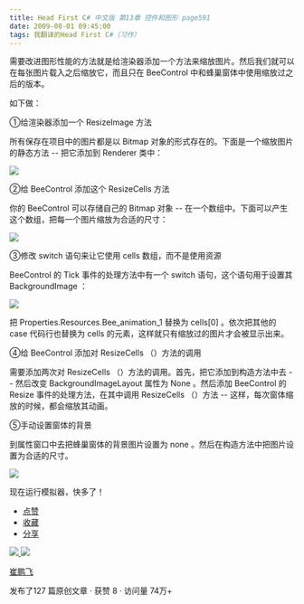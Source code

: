 ```yaml
---
title: Head First C# 中文版 第13章 控件和图形 page591
date: 2009-08-01 09:45:00
tags: 我翻译的Head First C#（习作）
---
```

需要改进图形性能的方法就是给渲染器添加一个方法来缩放图片。然后我们就可以在每张图片载入之后缩放它，而且只在  BeeControl
中和蜂巢窗体中使用缩放过之后的版本。

  

如下做：

  

①给渲染器添加一个  ResizeImage  方法

  

所有保存在项目中的图片都是以  Bitmap  对象的形式存在的。下面是一个缩放图片的静态方法  \--  把它添加到  Renderer  类中：

  

![](https://p-blog.csdn.net/images/p_blog_csdn_net/cuipengfei1/EntryImages/20090801/2009-07-31_22-06-56.jpg)

②给  BeeControl  添加这个  ResizeCells  方法

  

你的  BeeControl  可以存储自己的  Bitmap  对象  \--  在一个数组中。下面可以产生这个数组，把每一个图片缩放为合适的尺寸：

  

![](https://p-blog.csdn.net/images/p_blog_csdn_net/cuipengfei1/EntryImages/20090801/2009-07-31_22-12-33.jpg)

③修改  switch  语句来让它使用  cells  数组，而不是使用资源

  

BeeControl  的  Tick  事件的处理方法中有一个  switch  语句，这个语句用于设置其  BackgroundImage  ：

  

![](https://p-blog.csdn.net/images/p_blog_csdn_net/cuipengfei1/EntryImages/20090801/2009-08-01_09-25-55.jpg)

把  Properties.Resources.Bee_animation_1  替换为  cells[0]  。依次把其他的  case  代码行也替换为
cells  的元素，这样就只有缩放过的图片才会被显示出来。

  

④给  BeeControl  添加对  ResizeCells  （）方法的调用

  

需要添加两次对  ResizeCells  （）方法的调用。首先，把它添加到构造方法中去  \--  然后改变  BackgroundImageLayout
属性为  None  。然后添加  BeeControl  的  Resize  事件的处理方法，在其中调用  ResizeCells  （）方法  \--
这样，每次窗体缩放的时候，都会缩放其动画。

  

⑤手动设置窗体的背景

  

到属性窗口中去把蜂巢窗体的背景图片设置为  none  。然后在构造方法中把图片设置为合适的尺寸。

  

![](https://p-blog.csdn.net/images/p_blog_csdn_net/cuipengfei1/EntryImages/20090801/2009-08-01_09-38-56.jpg)

现在运行模拟器，快多了！

  * [ 点赞  ](javascript:;)
  * [ 收藏  ](javascript:;)
  * [ 分享 ](javascript:;)

[ ![](https://profile.csdnimg.cn/5/2/5/3_cuipengfei1)
![](https://g.csdnimg.cn/static/user-reg-year/1x/11.png)
](https://blog.csdn.net/cuipengfei1)

[ 崔鹏飞 ](https://blog.csdn.net/cuipengfei1)

发布了127 篇原创文章  ·  获赞 8  ·  访问量 74万+

